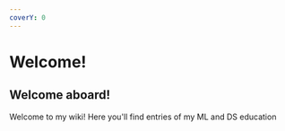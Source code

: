 ```yaml
---
coverY: 0
---
```


# Welcome!

## Welcome aboard!

Welcome to my wiki! Here you'll find entries of my ML and DS education
